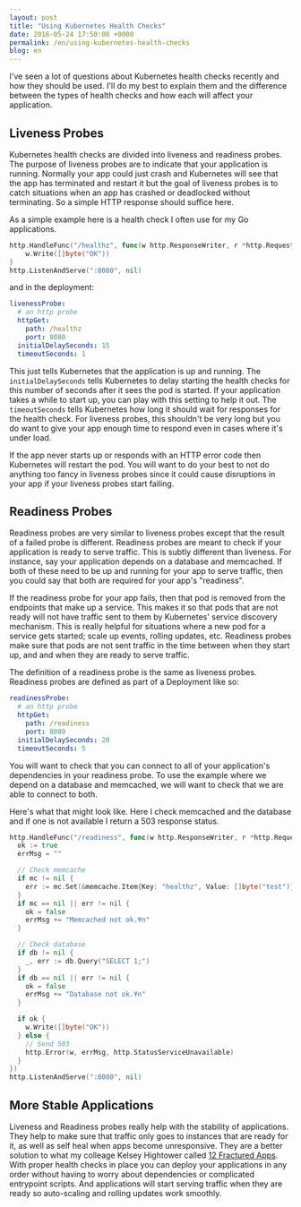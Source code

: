 ```yaml
---
layout: post
title: "Using Kubernetes Health Checks"
date: 2016-05-24 17:50:00 +0000
permalink: /en/using-kubernetes-health-checks
blog: en
---
```


I've seen a lot of questions about Kubernetes health checks recently and how
they should be used. I'll do my best to explain them and the difference between
the types of health checks and how each will affect your application.

## Liveness Probes

Kubernetes health checks are divided into liveness and readiness probes. The
purpose of liveness probes are to indicate that your application is running.
Normally your app could just crash and Kubernetes will see that the app has
terminated and restart it but the goal of liveness probes is to catch
situations when an app has crashed or deadlocked without terminating. So a
simple HTTP response should suffice here.

As a simple example here is a health check I often use for my Go applications.

```go
http.HandleFunc("/healthz", func(w http.ResponseWriter, r *http.Request) {
	w.Write([]byte("OK"))
}
http.ListenAndServe(":8080", nil)
```

and in the deployment:

```yaml
livenessProbe:
  # an http probe
  httpGet:
    path: /healthz
    port: 8080
  initialDelaySeconds: 15
  timeoutSeconds: 1
```

This just tells Kubernetes that the application is up and running. The
`initialDelaySeconds` tells Kubernetes to delay starting the health checks for
this number of seconds after it sees the pod is started. If your application
takes a while to start up, you can play with this setting to help it out. The
`timeoutSeconds` tells Kubernetes how long it should wait for responses for the
health check. For liveness probes, this shouldn't be very long but you do want
to give your app enough time to respond even in cases where it's under load.

If the app never starts up or responds with an HTTP error code then Kubernetes
will restart the pod. You will want to do your best to not do anything too
fancy in liveness probes since it could cause disruptions in your app if your
liveness probes start failing.

## Readiness Probes

Readiness probes are very similar to liveness probes except that the result of
a failed probe is different. Readiness probes are meant to check if your
application is ready to serve traffic. This is subtly different than
liveness. For instance, say your application depends on a database and
memcached. If both of these need to be up and running for your app to serve
traffic, then you could say that both are required for your app's "readiness".

If the readiness probe for your app fails, then that pod is removed from the endpoints
that make up a service. This makes it so that pods that are not ready will not have
traffic sent to them by Kubernetes' service discovery mechanism. This is really
helpful for situations where a new pod for a service gets started; scale up events, rolling updates, etc. Readiness probes make sure that pods are not sent traffic in the time between when they start up, and and when they are ready to serve traffic.

The definition of a readiness probe is the same as liveness probes. Readiness probes are defined as part of a Deployment like so:

```yaml
readinessProbe:
  # an http probe
  httpGet:
    path: /readiness
    port: 8080
  initialDelaySeconds: 20
  timeoutSeconds: 5
```

You will want to check that you can connect to all of your application's dependencies
in your readiness probe. To use the example where we depend on a database and memcached, we will want 
to check that we are able to connect to both.

Here's what that might look like. Here I check memcached and the database and
if one is not available I return a 503 response status.

```go
http.HandleFunc("/readiness", func(w http.ResponseWriter, r *http.Request) {
  ok := true
  errMsg = ""

  // Check memcache
  if mc != nil {
    err := mc.Set(&memcache.Item{Key: "healthz", Value: []byte("test")})
  }
  if mc == nil || err != nil {
    ok = false
    errMsg += "Memcached not ok.¥n"
  }

  // Check database
  if db != nil {
    _, err := db.Query("SELECT 1;")
  }
  if db == nil || err != nil {
    ok = false
    errMsg += "Database not ok.¥n"
  } 

  if ok {
    w.Write([]byte("OK"))
  } else {
    // Send 503
    http.Error(w, errMsg, http.StatusServiceUnavailable)
  }
})
http.ListenAndServe(":8080", nil)
```

## More Stable Applications

Liveness and Readiness probes really help with the stability of applications.
They help to make sure that traffic only goes to instances that are ready for
it, as well as self heal when apps become unresponsive. They are a better solution to what my colleage Kelsey Hightower called [12 Fractured Apps](https://medium.com/@kelseyhightower/12-fractured-apps-1080c73d481c). With proper health
checks in place you can deploy your applications in any order without having to
worry about dependencies or complicated entrypoint scripts. And applications
will start serving traffic when they are ready so auto-scaling and rolling
updates work smoothly.